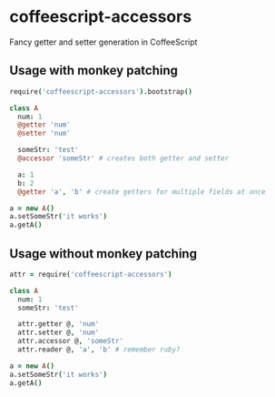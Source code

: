 # coffeescript-accessors
Fancy getter and setter generation in CoffeeScript

## Usage with monkey patching
```coffeescript
require('coffeescript-accessors').bootstrap()

class A
  num: 1
  @getter 'num'
  @setter 'num'

  someStr: 'test'
  @accessor 'someStr' # creates both getter and setter

  a: 1
  b: 2
  @getter 'a', 'b' # create getters for multiple fields at once

a = new A()
a.setSomeStr('it works')
a.getA()
```

## Usage without monkey patching
```coffeescript
attr = require('coffeescript-accessors')

class A
  num: 1
  someStr: 'test'

  attr.getter @, 'num'
  attr.setter @, 'num'
  attr.accessor @, 'someStr'
  attr.reader @, 'a', 'b' # remember ruby?

a = new A()
a.setSomeStr('it works')
a.getA()
```
